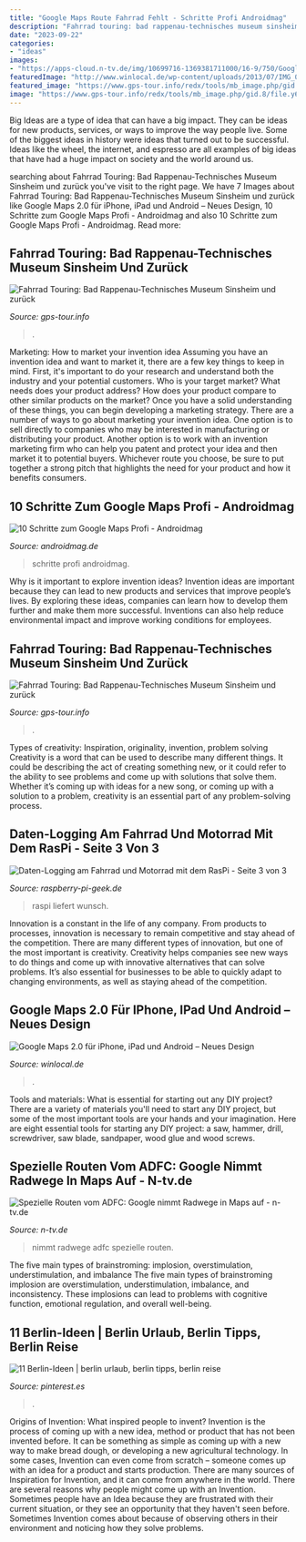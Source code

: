 ```yaml
---
title: "Google Maps Route Fahrrad Fehlt - Schritte Profi Androidmag"
description: "Fahrrad touring: bad rappenau-technisches museum sinsheim und zurück"
date: "2023-09-22"
categories:
- "ideas"
images:
- "https://apps-cloud.n-tv.de/img/10699716-1369381711000/16-9/750/Google-Maps-Radfahrer-Navigation.jpg"
featuredImage: "http://www.winlocal.de/wp-content/uploads/2013/07/IMG_0393-1024x768.jpg"
featured_image: "https://www.gps-tour.info/redx/tools/mb_image.php/gid.8/file.y63626399a85d040c31661874cbda41b571de1387b21b62a05c3b5e26f93d737eed1c4a190e85b5771208c68fdbc5f830c9ca909a9438c0ea818220aede531ad5c2745f636263/Sinsheim_1.jpg"
image: "https://www.gps-tour.info/redx/tools/mb_image.php/gid.8/file.y636263b81c42c83ca5747ee45a541b4382f3cea8155ebe3d51fcb09b6b948504583b7bfe6302ea6e1e471f1bb8faaaaddaa23573c12d8b24ff0f204941869fb6ef2c04636263/Sinsheim_32.jpg"
---
```



Big Ideas are a type of idea that can have a big impact. They can be ideas for new products, services, or ways to improve the way people live. Some of the biggest ideas in history were ideas that turned out to be successful. Ideas like the wheel, the internet, and espresso are all examples of big ideas that have had a huge impact on society and the world around us.

	

		
searching about Fahrrad Touring: Bad Rappenau-Technisches Museum Sinsheim und zurück you've visit to the right page. We have 7 Images about Fahrrad Touring: Bad Rappenau-Technisches Museum Sinsheim und zurück like Google Maps 2.0 für iPhone, iPad und Android – Neues Design, 10 Schritte zum Google Maps Profi - Androidmag and also 10 Schritte zum Google Maps Profi - Androidmag. Read more:
		
    
## Fahrrad Touring: Bad Rappenau-Technisches Museum Sinsheim Und Zurück

<img loading=lazy src="https://www.gps-tour.info/redx/tools/mb_image.php/gid.8/file.y63626399a85d040c31661874cbda41b571de1387b21b62a05c3b5e26f93d737eed1c4a190e85b5771208c68fdbc5f830c9ca909a9438c0ea818220aede531ad5c2745f636263/Sinsheim_1.jpg" onerror="this.onerror=null;this.src='https://tse4.mm.bing.net/th?id=OIP.bsnvINx5nBvXAe6G0Cvu9wHaFj&amp;pid=15.1';" alt="Fahrrad Touring: Bad Rappenau-Technisches Museum Sinsheim und zurück">

_Source: gps-tour.info_

>. 

	

Marketing: How to market your invention idea
Assuming you have an invention idea and want to market it, there are a few key things to keep in mind. First, it's important to do your research and understand both the industry and your potential customers. Who is your target market? What needs does your product address? How does your product compare to other similar products on the market? Once you have a solid understanding of these things, you can begin developing a marketing strategy.
There are a number of ways to go about marketing your invention idea. One option is to sell directly to companies who may be interested in manufacturing or distributing your product. Another option is to work with an invention marketing firm who can help you patent and protect your idea and then market it to potential buyers. Whichever route you choose, be sure to put together a strong pitch that highlights the need for your product and how it benefits consumers.

    
## 10 Schritte Zum Google Maps Profi - Androidmag

<img loading=lazy src="https://i0.wp.com/androidmag.de/wp-content/uploads/2016/01/screen1_2.png?w=660" onerror="this.onerror=null;this.src='https://tse3.mm.bing.net/th?id=OIP.TC6S_Ae5C635Ap2KPtRPXwHaNK&amp;pid=15.1';" alt="10 Schritte zum Google Maps Profi - Androidmag">

_Source: androidmag.de_

>schritte profi androidmag. 

	

Why is it important to explore invention ideas?
Invention ideas are important because they can lead to new products and services that improve people’s lives. By exploring these ideas, companies can learn how to develop them further and make them more successful. Inventions can also help reduce environmental impact and improve working conditions for employees.

    
## Fahrrad Touring: Bad Rappenau-Technisches Museum Sinsheim Und Zurück

<img loading=lazy src="https://www.gps-tour.info/redx/tools/mb_image.php/gid.8/file.y636263b81c42c83ca5747ee45a541b4382f3cea8155ebe3d51fcb09b6b948504583b7bfe6302ea6e1e471f1bb8faaaaddaa23573c12d8b24ff0f204941869fb6ef2c04636263/Sinsheim_32.jpg" onerror="this.onerror=null;this.src='https://tse1.mm.bing.net/th?id=OIP.BoaeD98afd9OeLLebTA_OAHaFj&amp;pid=15.1';" alt="Fahrrad Touring: Bad Rappenau-Technisches Museum Sinsheim und zurück">

_Source: gps-tour.info_

>. 

	

Types of creativity: Inspiration, originality, invention, problem solving
Creativity is a word that can be used to describe many different things. It could be describing the act of creating something new, or it could refer to the ability to see problems and come up with solutions that solve them. Whether it’s coming up with ideas for a new song, or coming up with a solution to a problem, creativity is an essential part of any problem-solving process.

    
## Daten-Logging Am Fahrrad Und Motorrad Mit Dem RasPi - Seite 3 Von 3

<img loading=lazy src="https://www.raspberry-pi-geek.de/wp-content/uploads/2015/11/Abbildung-51-1.jpg" onerror="this.onerror=null;this.src='https://tse4.mm.bing.net/th?id=OIP.QYqKboEQ2DX12hYaNMJl4gHaD8&amp;pid=15.1';" alt="Daten-Logging am Fahrrad und Motorrad mit dem RasPi - Seite 3 von 3">

_Source: raspberry-pi-geek.de_

>raspi liefert wunsch. 

	

Innovation is a constant in the life of any company. From products to processes, innovation is necessary to remain competitive and stay ahead of the competition. There are many different types of innovation, but one of the most important is creativity. Creativity helps companies see new ways to do things and come up with innovative alternatives that can solve problems. It’s also essential for businesses to be able to quickly adapt to changing environments, as well as staying ahead of the competition.

    
## Google Maps 2.0 Für IPhone, IPad Und Android – Neues Design

<img loading=lazy src="http://www.winlocal.de/wp-content/uploads/2013/07/IMG_0393-1024x768.jpg" onerror="this.onerror=null;this.src='https://tse1.mm.bing.net/th?id=OIP.1g5xp5s7wC4PmGJ4oO6YtgHaFj&amp;pid=15.1';" alt="Google Maps 2.0 für iPhone, iPad und Android – Neues Design">

_Source: winlocal.de_

>. 

	

Tools and materials: What is essential for starting out any DIY project?
There are a variety of materials you'll need to start any DIY project, but some of the most important tools are your hands and your imagination. Here are eight essential tools for starting any DIY project: a saw, hammer, drill, screwdriver, saw blade, sandpaper, wood glue and wood screws.

    
## Spezielle Routen Vom ADFC: Google Nimmt Radwege In Maps Auf - N-tv.de

<img loading=lazy src="https://apps-cloud.n-tv.de/img/10699716-1369381711000/16-9/750/Google-Maps-Radfahrer-Navigation.jpg" onerror="this.onerror=null;this.src='https://tse2.mm.bing.net/th?id=OIP.iDlUXA88ajrnLNL4WO6FQQHaEK&amp;pid=15.1';" alt="Spezielle Routen vom ADFC: Google nimmt Radwege in Maps auf - n-tv.de">

_Source: n-tv.de_

>nimmt radwege adfc spezielle routen. 

	

The five main types of brainstroming: implosion, overstimulation, understimulation, and imbalance
The five main types of brainstroming implosion are overstimulation, understimulation, imbalance, and inconsistency. These implosions can lead to problems with cognitive function, emotional regulation, and overall well-being.

    
## 11 Berlin-Ideen | Berlin Urlaub, Berlin Tipps, Berlin Reise

<img loading=lazy src="https://i.pinimg.com/474x/42/78/38/427838210d69cab3de974d87a08a7c19--berlin-brandenburg.jpg" onerror="this.onerror=null;this.src='https://tse1.mm.bing.net/th?id=OIP.9xA1eTUWBPWonWLz9oD7ewAAAA&amp;pid=15.1';" alt="11 Berlin-Ideen | berlin urlaub, berlin tipps, berlin reise">

_Source: pinterest.es_

>. 

	

Origins of Invention: What inspired people to invent?
Invention is the process of coming up with a new idea, method or product that has not been invented before. It can be something as simple as coming up with a new way to make bread dough, or developing a new agricultural technology. In some cases, Invention can even come from scratch – someone comes up with an idea for a product and starts production. There are many sources of Inspiration for Invention, and it can come from anywhere in the world.
There are several reasons why people might come up with an Invention. Sometimes people have an Idea because they are frustrated with their current situation, or they see an opportunity that they haven't seen before. Sometimes Invention comes about because of observing others in their environment and noticing how they solve problems.

